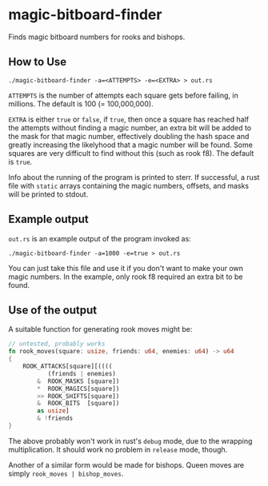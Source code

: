 # magic-bitboard-finder

Finds magic bitboard numbers for rooks and bishops.

## How to Use

```
./magic-bitboard-finder -a=<ATTEMPTS> -e=<EXTRA> > out.rs
```

`ATTEMPTS` is the number of attempts each square gets before failing, in
millions. The default is 100 (= 100,000,000).

`EXTRA` is either `true` or `false`, if `true`, then once a square has reached
half the attempts without finding a magic number, an extra bit will be added
to the mask for that magic number, effectively doubling the hash space and
greatly increasing the likelyhood that a magic number will be found. Some
squares are very difficult to find without this (such as rook f8). The default
is `true`.

Info about the running of the program is printed to sterr. If successful, a
rust file with `static` arrays containing the magic numbers, offsets, and masks
will be printed to stdout.

## Example output

`out.rs` is an example output of the program invoked as:

```
./magic-bitboard-finder -a=1000 -e=true > out.rs
```

You can just take this file and use it if you don't want to make your own magic
numbers. In the example, only rook f8 required an extra bit to be found.

## Use of the output

A suitable function for generating rook moves might be:

```rust
// untested, probably works
fn rook_moves(square: usize, friends: u64, enemies: u64) -> u64
{
    ROOK_ATTACKS[square][((((
           (friends | enemies)
        &  ROOK_MASKS [square])
        *  ROOK_MAGICS[square])
        >> ROOK_SHIFTS[square])
        &  ROOK_BITS  [square])
        as usize]
        & !friends
}
```

The above probably won't work in rust's `debug` mode, due to the wrapping
multiplication. It should work no problem in `release` mode, though.

Another of a similar form would be made for bishops. Queen moves are simply
`rook_moves | bishop_moves`.
